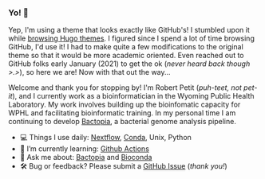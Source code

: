 ### Yo! 👋

Yep, I'm using a theme that looks exactly like GitHub's! I stumbled upon it while [browsing Hugo themes](https://themes.gohugo.io/github-style/). I figured since I spend a lot of time browsing GitHub, I'd use it! I had to make quite a few modifications to the original theme so that it would be more academic oriented. Even reached out to GitHub folks early January (2021) to get the ok (*never heard back though >.>*), so here we are! Now with that out the way...

Welcome and thank you for stopping by! I'm Robert Petit (*puh-teet, not pet-it*), and I currently work as a bioinformatician in the Wyoming Public Health Laboratory. My work involves building up the bioinfomatic capacity for WPHL and facilitating bioinformatic training. In my personal time I am continuing to develop [Bactopia](https://bactopia.github.io/), a bacterial genome analysis pipeline.

- 💻 Things I use daily: [Nextflow](https://www.nextflow.io/), [Conda](https://docs.conda.io/en/latest/), Unix, Python
- 🌱 I’m currently learning: [Github Actions](https://github.com/features/actions)
- 💬 Ask me about: [Bactopia](https://bactopia.github.io/) and [Bioconda](https://bioconda.github.io/)
- 🛠️ Bug or feedback? Please submit a [GitHub Issue](https://github.com/rpetit3/robertpetit.com/issues/new) (*thank you!*)
